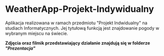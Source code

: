# WeatherApp-Projekt-Indywidualny
Aplikacja realizowana w ramach przedmiotu "Projekt Indwidualny"  na studiach Informatycznych.
Jej tytułową funkcją jest znajdowanie pogody w wybranym miejscu na świecie.

**Zdjęcia oraz filmik przedstawiający działanie znajdują się w folderze _"Prezentacja"_**
